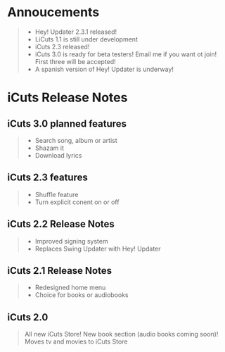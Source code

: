 # Annoucements

> - Hey! Updater 2.3.1 released!
> - LiCuts 1.1 is still under development
> - iCuts 2.3 released!
> - iCuts 3.0 is ready for beta testers! Email me if you want ot join! First three will be accepted!
> - A spanish version of Hey! Updater is underway!

# iCuts Release Notes

## iCuts 3.0 planned features

> - Search song, album or artist
> - Shazam it
> - Download lyrics

## iCuts 2.3 features

> - Shuffle feature
> - Turn explicit conent on or off

## iCuts 2.2 Release Notes
> - Improved signing system
> - Replaces Swing Updater with Hey! Updater

## iCuts 2.1 Release Notes
> - Redesigned home menu
> - Choice for books or audiobooks

## iCuts 2.0
>All new iCuts Store! New book section (audio books coming soon)! Moves tv and movies to iCuts Store
